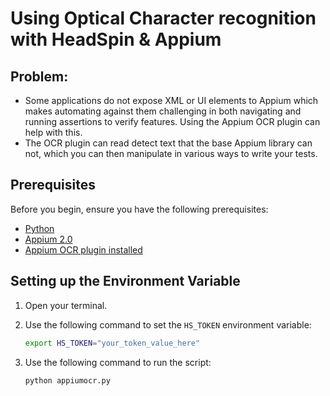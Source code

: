 # Using Optical Character recognition with HeadSpin & Appium

## Problem:

- Some applications do not expose XML or UI elements to Appium which makes automating against them challenging in both navigating and running assertions to verify features.  Using the Appium OCR plugin can help with this.
- The OCR plugin can read detect text that the base Appium library can not, which you can then manipulate in various ways to write your tests.

## Prerequisites

Before you begin, ensure you have the following prerequisites:

- [Python](https://www.python.org/downloads/) 
- [Appium 2.0](https://github.com/appium/appium)
- [Appium OCR plugin installed](https://github.com/jlipps/appium-ocr-plugin) 


## Setting up the Environment Variable

1. Open your terminal.

2. Use the following command to set the `HS_TOKEN` environment variable:

   ```bash
   export HS_TOKEN="your_token_value_here"

3. Use the following command to run the script:

   ```bash
   python appiumocr.py
